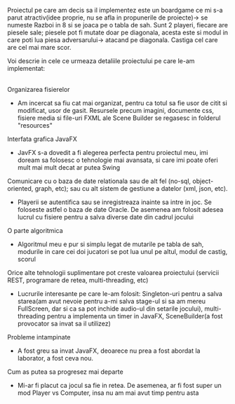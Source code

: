 <p>Proiectul pe care am decis sa il implementez este un boardgame ce mi s-a parut atractiv(idee proprie, nu se afla in propunerile de proiecte)-> se numeste Razboi in 8 si se joaca pe o tabla de sah. Sunt 2 playeri, fiecare are piesele sale; piesele pot fi mutate doar pe diagonala, acesta este si modul in care poti lua piesa adversarului-> atacand pe diagonala. Castiga cel care are cel mai mare scor. </p>
<p>Voi descrie in cele ce urmeaza detaliile proiectului pe care le-am implementat:</p><br />
Organizarea fisierelor
<ul type="bullet">
	<li>Am incercat sa fiu cat mai organizat, pentru ca totul sa fie usor de citit si modificat, usor de gasit. Resursele precum imagini, documente css, fisiere media si file-uri FXML ale Scene Builder se regasesc in folderul "resources"</li>
</ul>
Interfata grafica JavaFX
<ul type="bullet">
	<li>JavFX s-a dovedit a fi alegerea perfecta pentru proiectul meu, imi doream sa folosesc o tehnologie mai avansata, si care imi poate oferi mult mai mult decat ar putea Swing</li>
</ul>
Comunicare cu o baza de date relationala sau de alt fel (no-sql, object-oriented, graph, etc); sau cu alt sistem de gestiune a datelor (xml, json, etc).
<ul type="bullet">
	<li>Playerii se autentifica sau se inregistreaza inainte sa intre in joc. Se foloseste astfel o baza de date Oracle. De asemenea am folosit adesea lucrul cu fisiere pentru a salva diverse date din cadrul jocului</li>
</ul>
O parte algoritmica
<ul type="bullet">
	<li>Algoritmul meu e pur si simplu legat de mutarile pe tabla de sah, modurile in care cei doi jucatori se pot lua unul pe altul, modul de castig, scorul</li>
</ul>
Orice alte tehnologii suplimentare pot creste valoarea proiectului (servicii REST, programare de retea, multi-threading, etc)
<ul type="bullet">
	<li>Lucrurile interesante pe care le-am folosit: Singleton-uri pentru a salva starea(am avut nevoie pentru a-mi salva stage-ul si sa am mereu FullScreen, dar si ca sa pot inchide audio-ul din setarile jocului), multi-threading pentru a implementa un timer in JavaFX, SceneBuilder(a fost provocator sa invat sa il utilizez)</li>
</ul>
Probleme intampinate
<ul type="bullet">
	<li>A fost greu sa invat JavaFX, deoarece nu prea a fost abordat la laborator, a fost ceva nou.</li>
</ul>
Cum as putea sa progresez mai departe
<ul type="bullet">
	<li>Mi-ar fi placut ca jocul sa fie in retea. De asemenea, ar fi fost super un mod Player vs Computer, insa nu am mai avut timp pentru asta</li>
</ul>

<br />